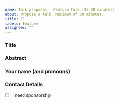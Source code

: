 ```yaml
---
name: Talk proposal - Feature Talk (25-30 minutes)
about: Propose a talk. Maximum of 30 minutes.
title: ""
labels: Feature
assignees: ""
---
```


### Title

### Abstract

<!-- A short description of what the talk will be about. -->

### Your name (and pronouns)

### Contact Details

<!-- We'll mostly use this issue for communication. But it might help to leave your Twitter, Github or e-mail. Let us know if we should a link to your Twitter account or website on our page. -->

<!-- If you need sponsorship, please check the element below: -->

- [ ] I need sponsorship

